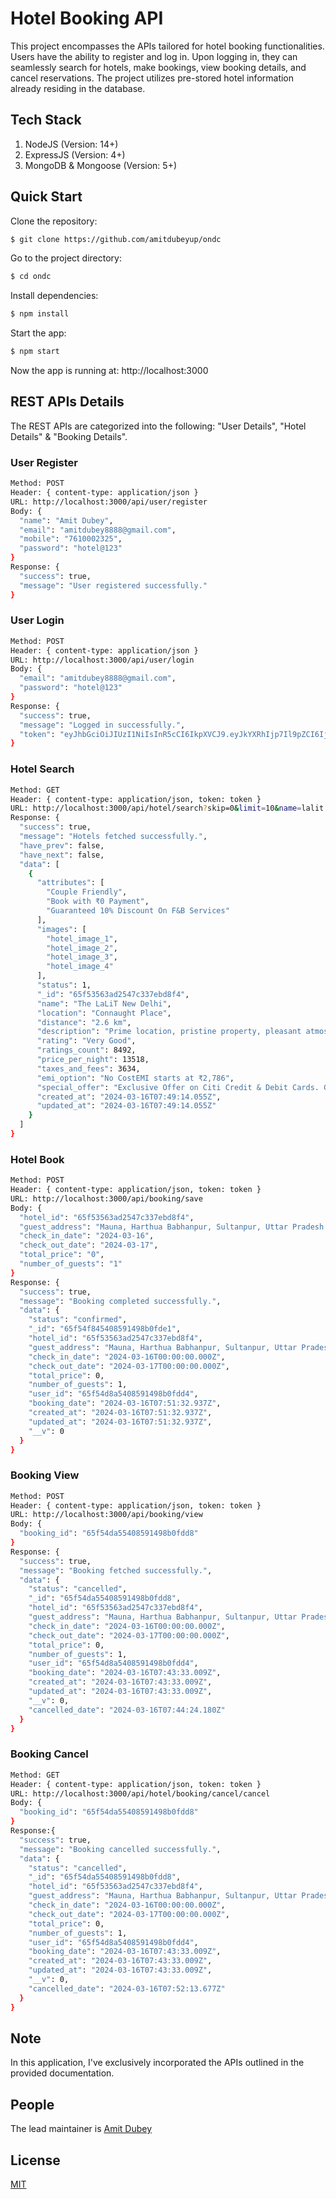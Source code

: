 # Hotel Booking API

This project encompasses the APIs tailored for hotel booking functionalities. Users have the ability to register and log in. Upon logging in, they can seamlessly search for hotels, make bookings, view booking details, and cancel reservations. The project utilizes pre-stored hotel information already residing in the database.

## Tech Stack

1. NodeJS (Version: 14+)
2. ExpressJS (Version: 4+)
3. MongoDB & Mongoose (Version: 5+)

## Quick Start

Clone the repository:

```bash
$ git clone https://github.com/amitdubeyup/ondc
```

Go to the project directory:

```bash
$ cd ondc
```

Install dependencies:

```bash
$ npm install
```

Start the app:

```bash
$ npm start
```

Now the app is running at: http://localhost:3000

## REST APIs Details

The REST APIs are categorized into the following: "User Details", "Hotel Details" & "Booking Details".

### User Register 

```bash
Method: POST
Header: { content-type: application/json }
URL: http://localhost:3000/api/user/register
Body: {
  "name": "Amit Dubey",
  "email": "amitdubey8888@gmail.com",
  "mobile": "7610002325",
  "password": "hotel@123"
}
Response: {
  "success": true,
  "message": "User registered successfully."
}
```

### User Login 

```bash
Method: POST
Header: { content-type: application/json }
URL: http://localhost:3000/api/user/login
Body: {
  "email": "amitdubey8888@gmail.com",
  "password": "hotel@123"
}
Response: {
  "success": true,
  "message": "Logged in successfully.",
  "token": "eyJhbGciOiJIUzI1NiIsInR5cCI6IkpXVCJ9.eyJkYXRhIjp7Il9pZCI6IjY1ZjU0ZDhhNTQwODU5MTQ5OGIwZmRkNCIsIm5hbWUiOiJBbWl0IER1YmV5IiwiZW1haWwiOiJhbWl0ZHViZXk4ODg4QGdtYWlsLmNvbSIsIm1vYmlsZSI6Ijc2MTAwMDIzMjUifSwiaWF0IjoxNzEwNTc0OTkxLCJleHAiOjE3MTA1Nzg1OTF9.YI_AQVzHrKPDuZGea4oHTo_z_Z0U_uSwN1urH0lA9RQ"
}
```

### Hotel Search 

```bash
Method: GET
Header: { content-type: application/json, token: token }
URL: http://localhost:3000/api/hotel/search?skip=0&limit=10&name=lalit
Response: {
  "success": true,
  "message": "Hotels fetched successfully.",
  "have_prev": false,
  "have_next": false,
  "data": [
    {
      "attributes": [
        "Couple Friendly",
        "Book with ₹0 Payment",
        "Guaranteed 10% Discount On F&B Services"
      ],
      "images": [
        "hotel_image_1",
        "hotel_image_2",
        "hotel_image_3",
        "hotel_image_4"
      ],
      "status": 1,
      "_id": "65f53563ad2547c337ebd8f4",
      "name": "The LaLiT New Delhi",
      "location": "Connaught Place",
      "distance": "2.6 km",
      "description": "Prime location, pristine property, pleasant atmosphere",
      "rating": "Very Good",
      "ratings_count": 8492,
      "price_per_night": 13518,
      "taxes_and_fees": 3634,
      "emi_option": "No CostEMI starts at ₹2,786",
      "special_offer": "Exclusive Offer on Citi Credit & Debit Cards. Get Flat INR 2180 off",
      "created_at": "2024-03-16T07:49:14.055Z",
      "updated_at": "2024-03-16T07:49:14.055Z"
    }
  ]
}
```

### Hotel Book 

```bash
Method: POST
Header: { content-type: application/json, token: token }
URL: http://localhost:3000/api/booking/save
Body: {
  "hotel_id": "65f53563ad2547c337ebd8f4",
  "guest_address": "Mauna, Harthua Babhanpur, Sultanpur, Uttar Pradesh - 228171",
  "check_in_date": "2024-03-16",
  "check_out_date": "2024-03-17",
  "total_price": "0",
  "number_of_guests": "1"
}
Response: {
  "success": true,
  "message": "Booking completed successfully.",
  "data": {
    "status": "confirmed",
    "_id": "65f54f845408591498b0fde1",
    "hotel_id": "65f53563ad2547c337ebd8f4",
    "guest_address": "Mauna, Harthua Babhanpur, Sultanpur, Uttar Pradesh - 228171",
    "check_in_date": "2024-03-16T00:00:00.000Z",
    "check_out_date": "2024-03-17T00:00:00.000Z",
    "total_price": 0,
    "number_of_guests": 1,
    "user_id": "65f54d8a5408591498b0fdd4",
    "booking_date": "2024-03-16T07:51:32.937Z",
    "created_at": "2024-03-16T07:51:32.937Z",
    "updated_at": "2024-03-16T07:51:32.937Z",
    "__v": 0
  }
}
```

### Booking View

```bash
Method: POST
Header: { content-type: application/json, token: token }
URL: http://localhost:3000/api/booking/view
Body: {
  "booking_id": "65f54da55408591498b0fdd8"
}
Response: {
  "success": true,
  "message": "Booking fetched successfully.",
  "data": {
    "status": "cancelled",
    "_id": "65f54da55408591498b0fdd8",
    "hotel_id": "65f53563ad2547c337ebd8f4",
    "guest_address": "Mauna, Harthua Babhanpur, Sultanpur, Uttar Pradesh - 228171",
    "check_in_date": "2024-03-16T00:00:00.000Z",
    "check_out_date": "2024-03-17T00:00:00.000Z",
    "total_price": 0,
    "number_of_guests": 1,
    "user_id": "65f54d8a5408591498b0fdd4",
    "booking_date": "2024-03-16T07:43:33.009Z",
    "created_at": "2024-03-16T07:43:33.009Z",
    "updated_at": "2024-03-16T07:43:33.009Z",
    "__v": 0,
    "cancelled_date": "2024-03-16T07:44:24.180Z"
  }
}
```

### Booking Cancel

```bash
Method: GET
Header: { content-type: application/json, token: token }
URL: http://localhost:3000/api/hotel/booking/cancel/cancel
Body: {
  "booking_id": "65f54da55408591498b0fdd8"
}
Response:{
  "success": true,
  "message": "Booking cancelled successfully.",
  "data": {
    "status": "cancelled",
    "_id": "65f54da55408591498b0fdd8",
    "hotel_id": "65f53563ad2547c337ebd8f4",
    "guest_address": "Mauna, Harthua Babhanpur, Sultanpur, Uttar Pradesh - 228171",
    "check_in_date": "2024-03-16T00:00:00.000Z",
    "check_out_date": "2024-03-17T00:00:00.000Z",
    "total_price": 0,
    "number_of_guests": 1,
    "user_id": "65f54d8a5408591498b0fdd4",
    "booking_date": "2024-03-16T07:43:33.009Z",
    "created_at": "2024-03-16T07:43:33.009Z",
    "updated_at": "2024-03-16T07:43:33.009Z",
    "__v": 0,
    "cancelled_date": "2024-03-16T07:52:13.677Z"
  }
}
```

## Note

In this application, I've exclusively incorporated the APIs outlined in the provided documentation.

## People

The lead maintainer is [Amit Dubey](https://github.com/amitdubeyup)

## License

[MIT](LICENSE)
